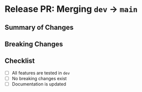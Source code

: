 # Release PR: Merging `dev` → `main`

## Summary of Changes
<!-- Summarize all important changes for this release. -->

## Breaking Changes
<!-- Mention if there are any breaking changes. -->

## Checklist
- [ ] All features are tested in `dev`
- [ ] No breaking changes exist
- [ ] Documentation is updated
